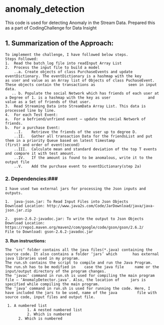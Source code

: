 # anomaly_detection
This code is used for detecting Anomaly in the Stream Data. Prepared this as a part of CodingChallenge for Data Insight

## 1.	Summarization of the Approach: ##
    To implement the challenge, I have followed below steps.
    Steps Followed:
    1.	Read the batch_log file into readInput Array List
    2.	Process the input file to build a model
        ..a. Create objects of class PurchaseEvents and update eventDictionary. The eventDictionary is a hashmap with the key              as user and value as an Array list of Objects of class PuchaseEvent. These objects contain the transactions as               seen in input data.
       .. b. Populate the social Network which has friends of each user at a Degree of 1. is a hashmap with the key as user                 and value as a Set of friends of that user.
    3.	Read Streaming Data into StreamData Array List. This data is processed line by line.
    4.	For each Test Event:
    a.	For a befriend/unfriend event – update the social Network of friends.
    b.	For a purchase Event:
        ..I.	Retrieve the friends of the user up to degree D.
        ..II.	Gather all transaction Data for the friendsList and put them in a priority Queue based on latest timestamp                     (first) and order of event(second)
        ..III.	Calculate mean and standard deviation of the top T events and compare it with test amount.
        ..IV.	If the amount is found to be anomalous, write it to the output file
        ..V.	Add the purchase event to eventDictionary(step 2a)


### 2.	Dependencies:###

    I have used two external jars for processing the Json inputs and outputs.

    1.	java-json.jar: To Read Input Files into Json Objects
    Download Location: http://www.java2s.com/Code/JarDownload/java/java-json.jar.zip

    2.	gson-2.6.2-javadoc.jar: To write the output to Json Objects
    Download Location: https://repo1.maven.org/maven2/com/google/code/gson/gson/2.6.2/
    File to Download: gson-2.6.2-javadoc.jar     


**3.	Run instructions:**

    The ‘src’ folder contains all the java files(*.java) containing the source code. It also contains a folder ‘jars’ which       has external java libraries used in my program. 
    The run.sh contains the script to compile and run the Java Program. The run.sh has to be modified in    case the java file     name or the input/output directory of the program changes. 
    The ‘javac’ command in run.sh is used for compiling the main program file – ‘AnomalyDetector.java’. Also, the location of     jars is specified while compiling the main program.
    The ‘java’ command in run.sh is used for running the code. Here, I have included the jars to be used, name of the java         file with source code, input files and output file.
    
     1. A numbered list
              1. A nested numbered list
              2. Which is numbered
          2. Which is numbered

